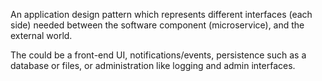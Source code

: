 An application design pattern which represents different interfaces (each side) needed between the software component (microservice), and the external world. 

The could be a front-end UI, notifications/events, persistence such as a database or files, or administration like logging and admin interfaces. 